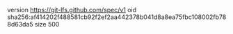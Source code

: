 version https://git-lfs.github.com/spec/v1
oid sha256:af414202f488581cb92f2ef2aa442378b041d8a8ea75fbc108002fb788d63da5
size 500
